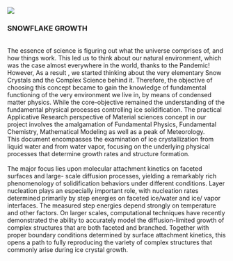 ![](https://lh3.googleusercontent.com/proxy/Wr7-qOfND2vcNe1NhRPVh8eJV2QsRSEpG0QsVXQBmb3nr4PxUQYk5ARtd1dOH8meRWgg72KMcox_hltKlXP61-jqM5FG4J1Ua5fWqA)
</br>
<h3> SNOWFLAKE GROWTH </h3> </br>
The essence of science is figuring out what the universe comprises of, and how things work. This led us to think about our natural environment, which was the case almost
everywhere in the world, thanks to the Pandemic!  </br>
However, As a result , we started thinking about the very elementary Snow Crystals and the Complex Science behind it. Therefore, the objective of choosing this concept became to gain the knowledge of
fundamental functioning of the very environment we live in, by means of condensed matter physics. While the core-objective remained the understanding of the fundamental physical
processes controlling ice solidification. The practical Applicative Research perspective of Material sciences concept in our project involves the amalgamation of Fundamental Physics, Fundamental Chemistry,
Mathematical Modeling as well as a peak of Meteorology.
</br>
This document encompasses the examination of ice crystallization from liquid water and
from water vapor, focusing on the underlying physical processes that determine growth
rates and structure formation. </br>
</br>
The major focus lies upon molecular attachment kinetics on faceted surfaces and large-
scale diffusion processes, yielding a remarkably rich phenomenology of solidification
behaviors under different conditions. Layer nucleation plays an especially important role,
with nucleation rates determined primarily by step energies on faceted ice/water and ice/
vapor interfaces. The measured step energies depend strongly on temperature and other
factors. On larger scales, computational techniques have recently demonstrated the ability
to accurately model the diffusion-limited growth of complex structures that are both
faceted and branched. Together with proper boundary conditions determined by surface
attachment kinetics, this opens a path to fully reproducing the variety of complex
structures that commonly arise during ice crystal growth.



